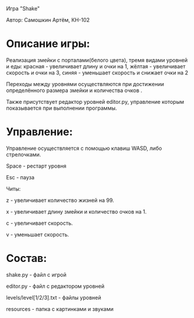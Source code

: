 Игра "Shake"

Автор: Самошкин Артём, КН-102

# Описание игры:

Реализация змейки с порталами(белого цвета), тремя видами уровней и еды:
красная - увеличивает длину и очки на 1,
жёлтая - увеличивает скорость и очки на 3,
синяя - уменьшает скорость и снижает очки на 2

Переходы между уровнями осуществляются при достижении определённого размера змейки
и количества очков .

Также присутствует редактор уровней editor.py, управление которым показывается при выполнении программы.

# Управление:

Управление осуществляется с помощью клавиш WASD, либо стрелочками.

Space - рестарт уровня

Esc - пауза

Читы:

z - увеличивает количество жизней на 99.

x - увеличивает длину змейки и количество очков на 1.

с - увеличивает скорость.

v - уменьшает скорость.

# Состав:

shake.py - файл с игрой 

editor.py - файл с редактором уровней

levels/level[1/2/3].txt - файлы уровней

resources - папка с картинками и звуками
